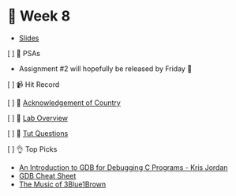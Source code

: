 👋 Week 8
=======================================

- [Slides](https://www.canva.com/design/DAEtyODFtT8/mmfL9b-mTjhjaQqfuBEz_Q/view)

[ ] 🎤 PSAs

- Assignment #2 will hopefully be released by Friday 🤞

[ ] 📹 Hit Record

[ ] 🙂 [Acknowledgement of Country](./ack.md)

[ ] 🥼 [Lab Overview](https://cgi.cse.unsw.edu.au/~cs1521/21T3/lab/08/questions)

[ ] 🏫 [Tut Questions](q1/README.md)

[ ] 👌 Top Picks

- [An Introduction to GDB for Debugging C Programs - Kris Jordan](https://www.youtube.com/watch?v=ZI6buaVvk8g)
- [GDB Cheat Sheet](https://gist.github.com/rkubik/b96c23bd8ed58333de37f2b8cd052c30)
- [The Music of 3Blue1Brown](https://vincerubinetti.bandcamp.com/album/the-music-of-3blue1brown)
